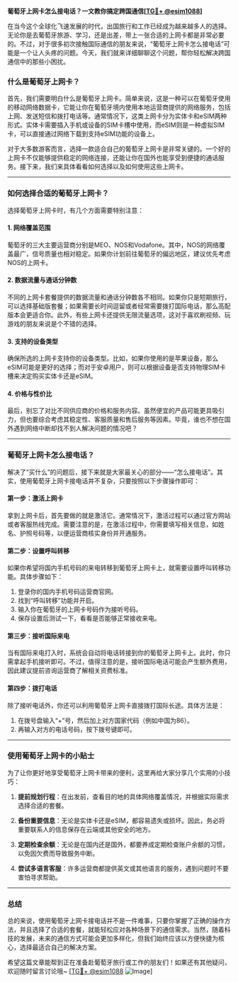 **葡萄牙上网卡怎么接电话？一文教你搞定跨国通信[[TG💪+ @esim1088](https://t.me/s/esim1088)]**

在当今这个全球化飞速发展的时代，出国旅行和工作已经成为越来越多人的选择。无论你是去葡萄牙旅游、学习，还是出差，带上一张合适的上网卡都是非常必要的。不过，对于很多初次接触国际通信的朋友来说，“葡萄牙上网卡怎么接电话”可能是一个让人头疼的问题。今天，我们就来详细聊聊这个问题，帮你轻松解决跨国通信中的那些小困扰。

### **什么是葡萄牙上网卡？**

首先，我们需要明白什么是葡萄牙上网卡。简单来说，这是一种可以在葡萄牙使用的移动网络数据卡，它能让你在葡萄牙境内使用本地运营商提供的网络服务，包括上网、发送短信和拨打电话等。通常情况下，这类上网卡分为实体卡和eSIM两种形式。实体卡需要插入手机或设备的SIM卡槽中使用，而eSIM则是一种虚拟SIM卡，可以直接通过网络下载到支持eSIM功能的设备上。

对于大多数游客而言，选择一款适合自己的葡萄牙上网卡是非常关键的。一个好的上网卡不仅能够提供稳定的网络连接，还能让你在国外也能享受到便捷的通话服务。接下来，我们来具体看看如何选择以及如何使用这些上网卡。

---

### **如何选择合适的葡萄牙上网卡？**

选择葡萄牙上网卡时，有几个方面需要特别注意：

#### **1. 网络覆盖范围**
葡萄牙的三大主要运营商分别是MEO、NOS和Vodafone。其中，NOS的网络覆盖最广，信号质量也相对稳定。如果你计划前往葡萄牙的偏远地区，建议优先考虑NOS的上网卡。

#### **2. 数据流量与通话分钟数**
不同的上网卡套餐提供的数据流量和通话分钟数各不相同。如果你只是短期旅行，可以选择基础版套餐；如果需要长时间逗留或者经常需要拨打国际电话，那么高配版本会更适合你。此外，有些上网卡还提供无限流量选项，这对于喜欢刷视频、玩游戏的朋友来说是个不错的选择。

#### **3. 支持的设备类型**
确保所选的上网卡支持你的设备类型。比如，如果你使用的是苹果设备，那么eSIM可能是更好的选择；而对于安卓用户，则可以根据设备是否支持物理SIM卡槽来决定购买实体卡还是eSIM。

#### **4. 价格与性价比**
最后，别忘了对比不同供应商的价格和服务内容。虽然便宜的产品可能更具吸引力，但也要综合考虑其稳定性、客服质量和售后服务等因素。毕竟，谁也不想在国外遇到网络中断却找不到人解决问题的情况吧？

---

### **葡萄牙上网卡怎么接电话？**

解决了“买什么”的问题后，接下来就是大家最关心的部分——“怎么接电话”。其实，使用葡萄牙上网卡接电话并不复杂，只要按照以下步骤操作即可：

#### **第一步：激活上网卡**
拿到上网卡后，首先要做的就是激活它。通常情况下，激活过程可以通过官方网站或者客服热线完成。需要注意的是，在激活过程中，你需要填写相关信息，如姓名、护照号码等，以便运营商核实身份并开通服务。

#### **第二步：设置呼叫转移**
如果你希望将国内手机号码的来电转移到葡萄牙上网卡上，就需要设置呼叫转移功能。具体步骤如下：
1. 登录你的国内手机号码运营商官网。
2. 找到“呼叫转移”功能并开启。
3. 输入你在葡萄牙的上网卡号码作为接听号码。
4. 保存设置后测试一下，看看是否能够正常接收来电。

#### **第三步：接听国际来电**
当有国际来电打入时，系统会自动将电话转接到你的葡萄牙上网卡上。此时，你只需拿起手机接听即可。不过，值得注意的是，接听国际电话可能会产生额外费用，因此建议提前咨询运营商了解相关资费标准。

#### **第四步：拨打电话**
除了接听电话外，你还可以利用葡萄牙上网卡直接拨打国际长途。具体方法是：
1. 在拨号盘输入“+”号，然后加上对方国家代码（例如中国为86）。
2. 再输入对方的电话号码，按下拨号键即可。

---

### **使用葡萄牙上网卡的小贴士**

为了让你更好地享受葡萄牙上网卡带来的便利，这里再给大家分享几个实用的小技巧：

1. **提前规划行程**：在出发前，查看目的地的具体网络覆盖情况，并根据实际需求选择合适的套餐。
   
2. **备份重要信息**：无论是实体卡还是eSIM，都容易遗失或损坏。因此，务必将重要联系人的信息保存在云端或其他安全的地方。

3. **定期检查余额**：无论是在国内还是国外，都要养成定期检查账户余额的习惯，以免因欠费而导致服务中断。

4. **尝试多语言客服**：许多运营商都提供英文或其他语言的服务，遇到问题时不要害怕寻求帮助。

---

### **总结**

总的来说，使用葡萄牙上网卡接电话并不是一件难事，只要你掌握了正确的操作方法，并且选择了合适的套餐，就能轻松应对各种场景下的通信需求。当然，随着科技的发展，未来的通信方式可能会更加多样化，但我们始终应该以方便快捷为核心，选择最适合自己的解决方案。

希望这篇文章能帮到正在准备赴葡萄牙旅行或工作的朋友们！如果还有其他疑问，欢迎随时留言讨论哦~ [[TG💪+ @esim1088](https://t.me/s/esim1088) ![Image](https://i.postimg.cc/4NQfJmqS/Snipaste-2025-05-13-00-14-12.png)]